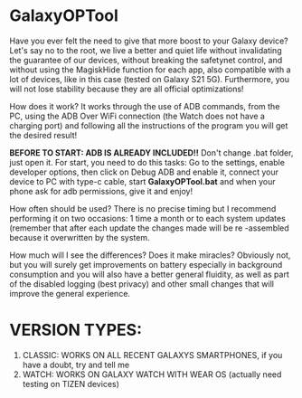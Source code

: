 # GalaxyOPTool

Have you ever felt the need to give that more boost to your Galaxy device? Let's say no to the root, we live a better and quiet life without invalidating the guarantee of our devices, without breaking the safetynet control, and without using the MagiskHide function for each app, also compatible with a lot of devices, like in this case (tested on Galaxy S21 5G). Furthermore, you will not lose stability because they are all official optimizations!

How does it work? It works through the use of ADB commands, from the PC, using the ADB Over WiFi connection (the Watch does not have a charging port) and following all the instructions of the program you will get the desired result!

**BEFORE TO START: ADB IS ALREADY INCLUDED!!** Don't change .bat folder, just open it. For start, you need to do this tasks: Go to the settings, enable developer options, then click on Debug ADB and enable it, connect your device to PC with type-c cable, start **GalaxyOPTool.bat** and when your phone ask for adb permissions, give it and enjoy!

How often should be used? There is no precise timing but I recommend performing it on two occasions: 1 time a month or to each system updates (remember that after each update the changes made will be re -assembled because it overwritten by the system.

How much will I see the differences? Does it make miracles? Obviously not, but you will surely get improvements on battery especially in background consumption and you will also have a better general fluidity, as well as part of the disabled logging (best privacy) and other small changes that will improve the general experience.

# VERSION TYPES:
1. CLASSIC: WORKS ON ALL RECENT GALAXYS SMARTPHONES, if you have a doubt, try and tell me
2. WATCH: WORKS ON GALAXY WATCH WITH WEAR OS (actually need testing on TIZEN devices)
